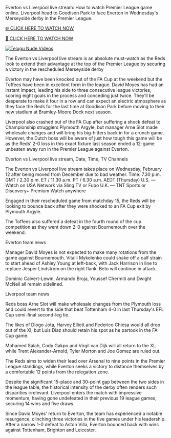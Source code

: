 Everton vs Liverpool live stream: How to watch Premier League game online. Liverpool head to Goodison Park to face Everton in Wednesday's Merseyside derby in the Premier League.

[🌐 CLICK HERE TO WATCH NOW](https://appbitly.com/kcjGP)

[🔴 CLICK HERE TO WATCH NOW](https://appbitly.com/kcjGP)

[![Telugu Nude Videos](https://i.imgur.com/dJHk4Zq.gif)](https://appbitly.com/kcjGP)

The Everton vs Liverpool live stream is an absolute must-watch as the Reds look to extend their advantage at the top of the Premier League by securing a victory in the rescheduled Merseyside derby

Everton may have been knocked out of the FA Cup at the weekend but the Toffees have been in excellent form in the league. David Moyes has had an instant impact, leading his side to three consecutive league victories, scoring eight goals in the process and conceding just twice. They’ll be desperate to make it four in a row and can expect an electric atmosphere as they face the Reds for the last time at Goodison Park before moving to their new stadium at Bramley-Moore Dock next season.

Liverpool also crashed out of the FA Cup after suffering a shock defeat to Championship strugglers Plymouth Argyle, but manager Arne Slot made wholesale changes and will bring his big-hitters back in for a crunch game. However, the Dutch boss will be aware of just how tough this game will be as the Reds’ 2-0 loss in this exact fixture last season ended a 12-game unbeaten away run in the Premier League against Everton.

Everton vs Liverpool live stream, Date, Time, TV Channels

The Everton vs Liverpool live stream takes place on Wednesday, February 12 after being moved from December due to bad weather.
Time: 7.30 p.m. GMT / 2.30 p.m. ET / 11.30 a.m. PT / 6.30 a.m. AEDT (Thursday)
U.S. — Watch on USA Network via Sling TV or Fubo
U.K. — TNT Sports or Discovery+ Premium
Watch anywhere

Engaged in their rescheduled game from matchday 15, the Reds will be looking to bounce back after they were shocked to an FA Cup exit by Plymouth Argyle.

The Toffees also suffered a defeat in the fourth round of the cup competition as they went down 2-0 against Bournemouth over the weekend.

Everton team news

Manager David Moyes is not expected to make many rotations from the game against Bournemouth. Vitalii Mykolenko could shake off a calf strain to start ahead of Ashley Young at left-back, with Jack Harrison in line to replace Jesper Lindstrom on the right flank. Beto will continue in attack.

Dominic Calvert-Lewin, Armando Broja, Youssef Chermiti and Dwight McNeil all remain sidelined.

Liverpool team news

Reds boss Arne Slot will make wholesale changes from the Plymouth loss and could revert to the side that beat Tottenham 4-0 in last Thursday's EFL Cup semi-final second-leg tie.

The likes of Diogo Jota, Harvey Elliott and Federico Chiesa would all drop out of the XI, but Luis Diaz should retain his spot as he partook in the FA Cup game.

Mohamed Salah, Cody Gakpo and Virgil van Dijk will all return to the XI, while Trent Alexander-Arnold, Tyler Morton and Joe Gomez are ruled out.

The Reds aims to widen their lead over Arsenal to nine points in the Premier League standings, while Everton seeks a victory to distance themselves by a comfortable 12 points from the relegation zone.

Despite the significant 15-place and 30-point gap between the two sides in the league table, the historical intensity of the derby often renders such disparities irrelevant. Liverpool enters the match with impressive momentum, having gone undefeated in their previous 19 league games, securing 14 wins and five draws.

Since David Moyes' return to Everton, the team has experienced a notable resurgence, clinching three victories in the five games under his leadership. After a narrow 1-0 defeat to Aston Villa, Everton bounced back with wins against Tottenham, Brighton and Leicester.
